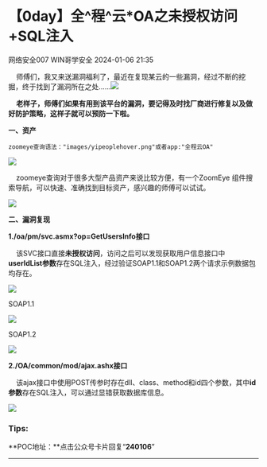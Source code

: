 #  【0day】全^程^云*OA之未授权访问+SQL注入   
网络安全007  WIN哥学安全   2024-01-06 21:35  
  
    师傅们，我又来送漏洞福利了，最近在复现某云的一些漏洞，经过不断的挖掘，终于找到了漏洞所在之处......![](https://res.wx.qq.com/t/wx_fed/we-emoji/res/v1.3.10/assets/newemoji/Social.png "")  
  
  
    **老样子，师傅们如果有用到该平台的漏洞，要记得及时找厂商进行修复以及做好防护策略，这样子就可以预防一下啦。**  
  
**一、资产**  
```
zoomeye查询语法："images/yipeoplehover.png"或者app:"全程云OA"
```  
  
  
![](https://mmbiz.qpic.cn/mmbiz_png/2txKvJB0ibDpI6laZZia128md1zzP8YMRMhQeI6WqKhedY9AMgXhfvsAqK9j58HtPCuQpZfSHdawZt3pLUUiaT7Gw/640?wx_fmt=png&from=appmsg "")  
  
    zoomeye查询对于很多大型产品资产来说比较方便，有一个ZoomEye 组件搜索导航，可以快速、准确找到目标资产，感兴趣的师傅可以试试。  
  
![](https://mmbiz.qpic.cn/mmbiz_png/2txKvJB0ibDpI6laZZia128md1zzP8YMRMiaRxqucMiaXHISVPZn59qSX1vFdBfuspHnzBKfZW4TMgib9bh52syibOVg/640?wx_fmt=png&from=appmsg "")  
  
**二、漏洞复现**  
  
**1./oa/pm/svc.asmx?op=GetUsersInfo接口**  
  
    该SVC接口直接**未授权访问**，访问之后可以发现获取用户信息接口中**userIdList参数**存在SQL注入，经过验证SOAP1.1和SOAP1.2两个请求示例数据包均存在。  
  
![](https://mmbiz.qpic.cn/mmbiz_png/2txKvJB0ibDpI6laZZia128md1zzP8YMRMcO2TsF7ib7JDNe8Sk3yLwbRPcLtNZloz8riaZAMY08uMGRRMZ379Zeow/640?wx_fmt=png&from=appmsg "")  
  
SOAP1.1  
  
![](https://mmbiz.qpic.cn/mmbiz_png/2txKvJB0ibDpI6laZZia128md1zzP8YMRM8puQpvbZicvdYxvo73Xu5aGqzbeoFITnDsw7VXO2olszAeHmDhcvXVA/640?wx_fmt=png&from=appmsg "")  
  
SOAP1.2  
  
![](https://mmbiz.qpic.cn/mmbiz_png/2txKvJB0ibDpI6laZZia128md1zzP8YMRMedZCPgRRS6iaDCyBnvmTEiaFicDU4V2TZXiaaYN6xcwtBB7vkJWb92tD6g/640?wx_fmt=png&from=appmsg "")  
  
**2./OA/common/mod/ajax.ashx接口**  
  
    该ajax接口中使用POST传参时存在dll、class、method和id四个参数，其中**id参数**存在SQL注入，可以通过显错获取数据库信息。  
  
![](https://mmbiz.qpic.cn/mmbiz_png/2txKvJB0ibDpI6laZZia128md1zzP8YMRMhwCLqZAajSDyDftEsCNv4WfZq0iaVCa2iaHK1xbLpPjZ6hEYVialc2l2g/640?wx_fmt=png&from=appmsg "")  
  
  
### Tips:  
  
**POC地址：**点击公众号卡片回复“**240106**”  
  
****  
